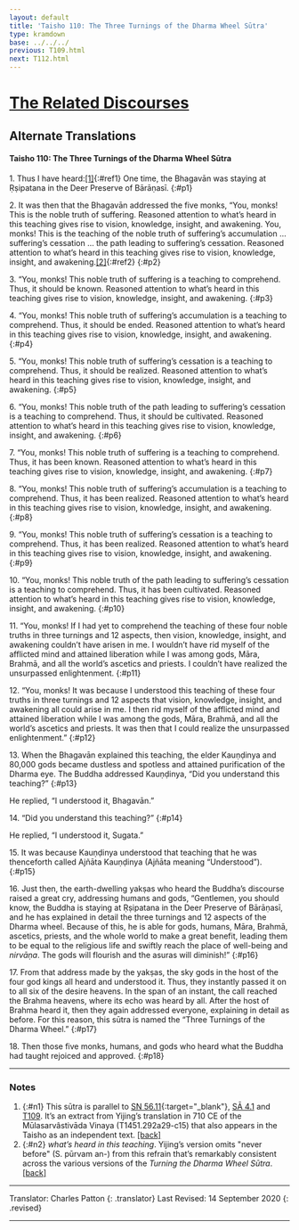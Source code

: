 ```yaml
---
layout: default
title: 'Taisho 110: The Three Turnings of the Dharma Wheel Sūtra'
type: kramdown
base: ../../../
previous: T109.html
next: T112.html
---
```


# [The Related Discourses](../../index.html)
## Alternate Translations
#### Taisho 110: The Three Turnings of the Dharma Wheel Sūtra

1\. Thus I have heard:[\[1\]](#n1){:#ref1} One time, the Bhagavān was staying at Ṛṣipatana in the Deer Preserve of Bārāṇasī.
{:#p1}

2\. It was then that the Bhagavān addressed the five monks, “You, monks! This is the noble truth of suffering. Reasoned attention to what’s heard in this teaching gives rise to vision, knowledge, insight, and awakening. You, monks! This is the teaching of the noble truth of suffering’s accumulation … suffering’s cessation … the path leading to suffering’s cessation. Reasoned attention to what’s heard in this teaching gives rise to vision, knowledge, insight, and awakening.[\[2\]](#n2){:#ref2}
{:#p2}

3\. “You, monks! This noble truth of suffering is a teaching to comprehend. Thus, it should be known. Reasoned attention to what’s heard in this teaching gives rise to vision, knowledge, insight, and awakening.
{:#p3}

4\. “You, monks! This noble truth of suffering’s accumulation is a teaching to comprehend. Thus, it should be ended. Reasoned attention to what’s heard in this teaching gives rise to vision, knowledge, insight, and awakening.
{:#p4}

5\. “You, monks! This noble truth of suffering’s cessation is a teaching to comprehend. Thus, it should be realized. Reasoned attention to what’s heard in this teaching gives rise to vision, knowledge, insight, and awakening.
{:#p5}

6\. “You, monks! This noble truth of the path leading to suffering’s cessation is a teaching to comprehend. Thus, it should be cultivated. Reasoned attention to what’s heard in this teaching gives rise to vision, knowledge, insight, and awakening.
{:#p6}

7\. “You, monks! This noble truth of suffering is a teaching to comprehend. Thus, it has been known. Reasoned attention to what’s heard in this teaching gives rise to vision, knowledge, insight, and awakening.
{:#p7}

8\. “You, monks! This noble truth of suffering’s accumulation is a teaching to comprehend. Thus, it has been realized. Reasoned attention to what’s heard in this teaching gives rise to vision, knowledge, insight, and awakening.
{:#p8}

9\. “You, monks! This noble truth of suffering’s cessation is a teaching to comprehend. Thus, it has been realized. Reasoned attention to what’s heard in this teaching gives rise to vision, knowledge, insight, and awakening.
{:#p9}

10\. “You, monks! This noble truth of the path leading to suffering’s cessation is a teaching to comprehend. Thus, it has been cultivated. Reasoned attention to what’s heard in this teaching gives rise to vision, knowledge, insight, and awakening.
{:#p10}

11\. “You, monks! If I had yet to comprehend the teaching of these four noble truths in three turnings and 12 aspects, then vision, knowledge, insight, and awakening couldn’t have arisen in me. I wouldn’t have rid myself of the afflicted mind and attained liberation while I was among gods, Māra, Brahmā, and all the world’s ascetics and priests. I couldn’t have realized the unsurpassed enlightenment.
{:#p11}

12\. “You, monks! It was because I understood this teaching of these four truths in three turnings and 12 aspects that vision, knowledge, insight, and awakening all could arise in me. I then rid myself of the afflicted mind and attained liberation while I was among the gods, Māra, Brahmā, and all the world’s ascetics and priests. It was then that I could realize the unsurpassed enlightenment.”
{:#p12}

13\. When the Bhagavān explained this teaching, the elder Kauṇḍinya and 80,000 gods became dustless and spotless and attained purification of the Dharma eye. The Buddha addressed Kauṇḍinya, “Did you understand this teaching?”
{:#p13}

He replied, “I understood it, Bhagavān.”

14\. “Did you understand this teaching?”
{:#p14}

He replied, “I understood it, Sugata.”

15\. It was because Kauṇḍinya understood that teaching that he was thenceforth called Ajñāta Kauṇḍinya (Ajñāta meaning “Understood”).
{:#p15}

16\. Just then, the earth-dwelling yakṣas who heard the Buddha’s discourse raised a great cry, addressing humans and gods, “Gentlemen, you should know, the Buddha is staying at Ṛṣipatana in the Deer Preserve of Bārāṇasī, and he has explained in detail the three turnings and 12 aspects of the Dharma wheel. Because of this, he is able for gods, humans, Māra, Brahmā, ascetics, priests, and the whole world to make a great benefit, leading them to be equal to the religious life and swiftly reach the place of well-being and <em>nirvāṇa</em>. The gods will flourish and the asuras will diminish!”
{:#p16}

17\. From that address made by the yakṣas, the sky gods in the host of the four god kings all heard and understood it. Thus, they instantly passed it on to all six of the desire heavens. In the span of an instant, the call reached the Brahma heavens, where its echo was heard by all. After the host of Brahma heard it, then they again addressed everyone, explaining in detail as before. For this reason, this sūtra is named the “Three Turnings of the Dharma Wheel.”
{:#p17}

18\. Then those five monks, humans, and gods who heard what the Buddha had taught rejoiced and approved.
{:#p18}

---

### Notes

1. {:#n1} This sūtra is parallel to [SN 56.11](https://suttacentral.net/sn56.11){:target="_blank"}, [SĀ 4.1](../samyukta/04/SA4_1.html) and [T109](T109.html). It’s an extract from Yijing’s translation in 710 CE of the Mūlasarvâstivāda Vinaya (T1451.292a29-c15) that also appears in the Taisho as an independent text. [\[back\]](#ref1)
2. {:#n2} *what’s heard in this teaching*. Yijing’s version omits "never before" (S. pūrvam an-) from this refrain that’s remarkably consistent across the various versions of the *Turning the Dharma Wheel Sūtra*. [\[back\]](#ref2)

---

Translator: Charles Patton
{: .translator}
Last Revised: 14 September 2020
{: .revised}

---